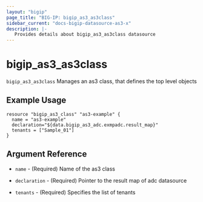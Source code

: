 ```yaml
---
layout: "bigip"
page_title: "BIG-IP: bigip_as3_as3class"
sidebar_current: "docs-bigip-datasource-as3-x"
description: |-
   Provides details about bigip_as3_as3class datasource
---
```


# bigip\_as3\_as3class

`bigip_as3_as3class` Manages an as3 class, that defines the top level objects

## Example Usage


```hcl
resource "bigip_as3_class" "as3-example" {
  name = "as3-example"
  declaration="${data.bigip_as3_adc.exmpadc.result_map}"
  tenants = ["Sample_01"]
}
```

## Argument Reference

* `name` - (Required) Name of the as3 class

* `declaration` - (Required) Pointer to the result map of adc datasource

* `tenants` - (Required) Specifies the list of tenants
